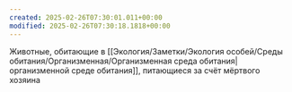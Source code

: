 ```yaml
---
created: 2025-02-26T07:30:01.011+00:00
modified: 2025-02-26T07:30:18.1818+00:00
---
```

Животные, обитающие в [[Экология/Заметки/Экология особей/Среды обитания/Организменная/Организменная среда обитания|организменной среде обитания]], питающиеся за счёт мёртвого хозяина